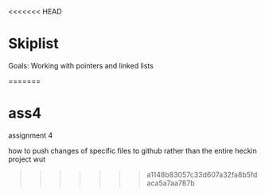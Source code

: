 <<<<<<< HEAD
# Skiplist

Goals: Working with pointers and linked lists



=======
# ass4
assignment 4

how to push changes of specific files to github rather than the entire heckin project wut
>>>>>>> a1148b83057c33d607a32fa8b5fdaca5a7aa787b
